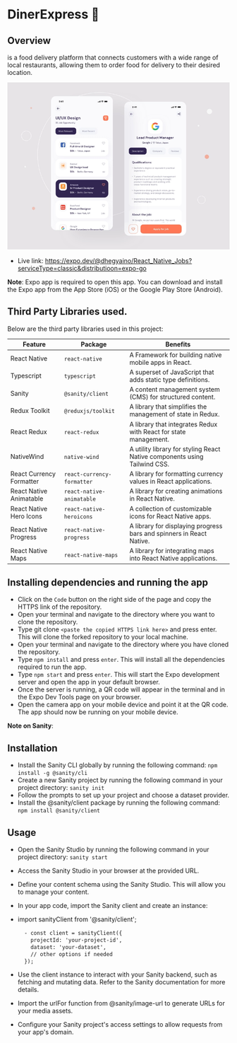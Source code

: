 # DinerExpress 🚀

##  Overview
is a food delivery platform that connects customers with a wide range of local restaurants, allowing them to order food for delivery to their desired location.

![Screenshot](https://github.com/Adedeji-Taiwo/Jobber/blob/main/assets/images/splash.png)

- Live link: https://expo.dev/@dhegyaino/React_Native_Jobs?serviceType=classic&distributioon=expo-go

**Note**: Expo app is required to open this app. You can download and install the Expo app from the App Store (iOS) or the Google Play Store (Android).


## Third Party Libraries used.

Below are the third party libraries used in this project:

| Feature  | Package | Benefits |
| ------------- | ------------- | ------------- |
| React Native  |  `react-native` | A Framework for building native mobile apps in React.  
| Typescript |  `typescript` | A superset of JavaScript that adds static type definitions. |
| Sanity |  `@sanity/client` | A content management system (CMS) for structured content. |
| Redux Toolkit |  `@reduxjs/toolkit` | A library that simplifies the management of state in Redux. |
| React Redux |  `react-redux` | A library that integrates Redux with React for state management. |
| NativeWind |  `native-wind` |A utility library for styling React Native components using Tailwind CSS. |
| React Currency Formatter |  `react-currency-formatter` |  A library for formatting currency values in React applications. |
| React Native Animatable |  `react-native-animatable` | A library for creating animations in React Native. |
| React Native Hero Icons |  `react-native-heroicons` | A collection of customizable icons for React Native apps. |
| React Native Progress |  `react-native-progress` | A library for displaying progress bars and spinners in React Native. |
| React Native Maps |  `react-native-maps` | A library for integrating maps into React Native applications. |

## Installing dependencies and running the app

- Click on the `Code` button on the right side of the page and copy the HTTPS link of the repository.
- Open your terminal and navigate to the directory where you want to clone the repository.
- Type git clone `<paste the copied HTTPS link here>` and press enter. This will clone the forked repository to your local machine.
- Open your terminal and navigate to the directory where you have cloned the repository.
- Type `npm install` and press `enter`. This will install all the dependencies required to run the app.
- Type `npm start` and press `enter`. This will start the Expo development server and open the app in your default browser.
- Once the server is running, a QR code will appear in the terminal and in the Expo Dev Tools page on your browser.
- Open the camera app on your mobile device and point it at the QR code. The app should now be running on your mobile device.


**Note on Sanity**: 
## Installation
- Install the Sanity CLI globally by running the following command: `npm install -g @sanity/cli`
- Create a new Sanity project by running the following command in your project directory: `sanity init`
- Follow the prompts to set up your project and choose a dataset provider.
- Install the @sanity/client package by running the following command: `npm install @sanity/client`
  
## Usage
- Open the Sanity Studio by running the following command in your project directory: `sanity start`
- Access the Sanity Studio in your browser at the provided URL.
- Define your content schema using the Sanity Studio. This will allow you to manage your content.
- In your app code, import the Sanity client and create an instance:
- import sanityClient from '@sanity/client';

        - const client = sanityClient({
          projectId: 'your-project-id',
          dataset: 'your-dataset',
          // other options if needed
        });

- Use the client instance to interact with your Sanity backend, such as fetching and mutating data. Refer to the Sanity documentation for more details.
- Import the urlFor function from @sanity/image-url to generate URLs for your media assets.
- Configure your Sanity project's access settings to allow requests from your app's domain.


  
 
